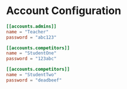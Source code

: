 # Account Configuration

```toml
[[accounts.admins]]
name = "Teacher"
password = "abc123"

[[accounts.competitors]]
name = "StudentOne"
password = "123abc"

[[accounts.competitors]]
name = "StudentTwo"
password = "deadbeef"
```
